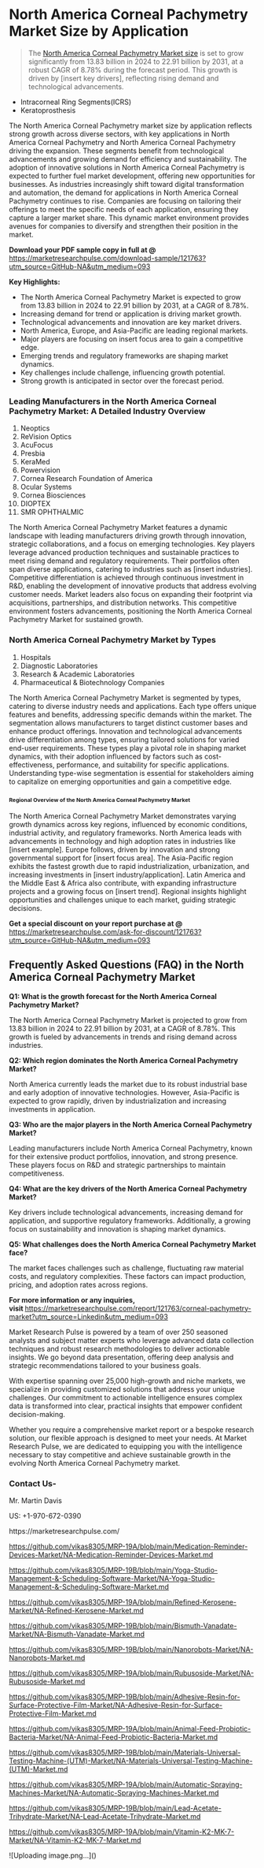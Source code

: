 
<h1>North America Corneal Pachymetry Market&nbsp;Size by Application</h1><blockquote><p>The <a href="https://marketresearchpulse.com/download-sample/121763?utm_source=GitHub-NA&amp;utm_medium=093">North America Corneal Pachymetry Market size</a> is set to grow significantly from 13.83 billion in 2024 to 22.91 billion by 2031, at a robust CAGR of 8.78% during the forecast period. This growth is driven by [insert key drivers], reflecting rising demand and technological advancements.</p></blockquote><ul><li>Intracorneal Ring Segments(ICRS)<li> Keratoprosthesis</li></ul><p>The North America Corneal Pachymetry market size by application reflects strong growth across diverse sectors, with key applications in North America Corneal Pachymetry and North America Corneal Pachymetry driving the expansion. These segments benefit from technological advancements and growing demand for efficiency and sustainability. The adoption of innovative solutions in North America Corneal Pachymetry is expected to further fuel market development, offering new opportunities for businesses. As industries increasingly shift toward digital transformation and automation, the demand for applications in North America Corneal Pachymetry continues to rise. Companies are focusing on tailoring their offerings to meet the specific needs of each application, ensuring they capture a larger market share. This dynamic market environment provides avenues for companies to diversify and strengthen their position in the market.</p><p><strong>Download your PDF sample copy in full at @ </strong><a href="https://marketresearchpulse.com/download-sample/121763?utm_source=GitHub-NA&amp;utm_medium=093">https://marketresearchpulse.com/download-sample/121763?utm_source=GitHub-NA&amp;utm_medium=093</a></p><p><strong>Key Highlights: </strong></p><ul><li>The North America Corneal Pachymetry Market is expected to grow from 13.83 billion in 2024 to 22.91 billion by 2031, at a CAGR of 8.78%.</li><li>Increasing demand for trend or application is driving market growth.</li><li>Technological advancements and innovation are key market drivers.</li><li>North America, Europe, and Asia-Pacific are leading regional markets.</li><li>Major players are focusing on insert focus area to gain a competitive edge.</li><li>Emerging trends and regulatory frameworks are shaping market dynamics.</li><li>Key challenges include challenge, influencing growth potential.</li><li>Strong growth is anticipated in sector over the forecast period.</li></ul><h3>Leading Manufacturers in the North America Corneal Pachymetry Market: A Detailed Industry Overview</h3><ol><li>Neoptics</li><li>ReVision Optics</li><li>AcuFocus</li><li>Presbia</li><li>KeraMed</li><li>Powervision</li><li>Cornea Research Foundation of America</li><li>Ocular Systems</li><li>Cornea Biosciences</li><li>DIOPTEX</li><li>SMR OPHTHALMIC</li></ol><div class="flex max-w-full flex-col flex-grow"><div class="min-h-8 text-message flex w-full flex-col items-end gap-2 whitespace-normal break-words [.text-message+&amp;]:mt-5" dir="auto" data-message-author-role="assistant" data-message-id="fd8432e4-4910-450d-b182-61b7bfb0a01f" data-message-model-slug="gpt-4o"><div class="flex w-full flex-col gap-1 empty:hidden first:pt-[3px]"><div class="markdown prose w-full break-words dark:prose-invert light"><p>The North America Corneal Pachymetry Market features a dynamic landscape with leading manufacturers driving growth through innovation, strategic collaborations, and a focus on emerging technologies. Key players leverage advanced production techniques and sustainable practices to meet rising demand and regulatory requirements. Their portfolios often span diverse applications, catering to industries such as [insert industries]. Competitive differentiation is achieved through continuous investment in R&amp;D, enabling the development of innovative products that address evolving customer needs. Market leaders also focus on expanding their footprint via acquisitions, partnerships, and distribution networks. This competitive environment fosters advancements, positioning the North America Corneal Pachymetry Market for sustained growth.</p></div></div></div></div><h3>North America Corneal Pachymetry Market by Types</h3><ol><li>Hospitals<li> Diagnostic Laboratories<li> Research & Academic Laboratories<li> Pharmaceutical & Biotechnology Companies</li></ol><div class="flex max-w-full flex-col flex-grow"><div class="min-h-8 text-message flex w-full flex-col items-end gap-2 whitespace-normal break-words [.text-message+&amp;]:mt-5" dir="auto" data-message-author-role="assistant" data-message-id="084470be-0bb7-4664-bddf-5156b4f41249" data-message-model-slug="gpt-4o-mini"><div class="flex w-full flex-col gap-1 empty:hidden first:pt-[3px]"><div class="markdown prose w-full break-words dark:prose-invert light"><p>The North America Corneal Pachymetry Market is segmented by types, catering to diverse industry needs and applications. Each type offers unique features and benefits, addressing specific demands within the market. The segmentation allows manufacturers to target distinct customer bases and enhance product offerings. Innovation and technological advancements drive differentiation among types, ensuring tailored solutions for varied end-user requirements. These types play a pivotal role in shaping market dynamics, with their adoption influenced by factors such as cost-effectiveness, performance, and suitability for specific applications. Understanding type-wise segmentation is essential for stakeholders aiming to capitalize on emerging opportunities and gain a competitive edge.</p></div></div></div></div><h3><span style="font-size: 11px;">Regional Overview of the North America Corneal Pachymetry Market</span></h3><div class="flex max-w-full flex-col flex-grow"><div class="min-h-8 text-message flex w-full flex-col items-end gap-2 whitespace-normal break-words [.text-message+&amp;]:mt-5" dir="auto" data-message-author-role="assistant" data-message-id="e9038762-ce64-4e30-91c9-9bd413514231" data-message-model-slug="gpt-4o-mini"><div class="flex w-full flex-col gap-1 empty:hidden first:pt-[3px]"><div class="markdown prose w-full break-words dark:prose-invert light"><p>The North America Corneal Pachymetry Market demonstrates varying growth dynamics across key regions, influenced by economic conditions, industrial activity, and regulatory frameworks. North America leads with advancements in technology and high adoption rates in industries like [insert example]. Europe follows, driven by innovation and strong governmental support for [insert focus area]. The Asia-Pacific region exhibits the fastest growth due to rapid industrialization, urbanization, and increasing investments in [insert industry/application]. Latin America and the Middle East &amp; Africa also contribute, with expanding infrastructure projects and a growing focus on [insert trend]. Regional insights highlight opportunities and challenges unique to each market, guiding strategic decisions.</p></div></div></div></div><p><strong>Get a special discount on your report purchase at @ </strong><a href="https://marketresearchpulse.com/ask-for-discount/121763?utm_source=GitHub-NA&amp;utm_medium=093">https://marketresearchpulse.com/ask-for-discount/121763?utm_source=GitHub-NA&amp;utm_medium=093</a></p><h2>Frequently Asked Questions (FAQ) in the North America Corneal Pachymetry Market</h2><p><strong>Q1: What is the growth forecast for the North America Corneal Pachymetry Market?</strong></p><p>The North America Corneal Pachymetry Market is projected to grow from 13.83 billion in 2024 to 22.91 billion by 2031, at a CAGR of 8.78%. This growth is fueled by advancements in trends and rising demand across industries.</p><p><strong>Q2: Which region dominates the North America Corneal Pachymetry Market?</strong></p><p>North America currently leads the market due to its robust industrial base and early adoption of innovative technologies. However, Asia-Pacific is expected to grow rapidly, driven by industrialization and increasing investments in application.</p><p><strong>Q3: Who are the major players in the North America Corneal Pachymetry Market?</strong></p><p>Leading manufacturers include North America Corneal Pachymetry, known for their extensive product portfolios, innovation, and strong presence. These players focus on R&amp;D and strategic partnerships to maintain competitiveness.</p><p><strong>Q4: What are the key drivers of the North America Corneal Pachymetry Market?</strong></p><p>Key drivers include technological advancements, increasing demand for application, and supportive regulatory frameworks. Additionally, a growing focus on sustainability and innovation is shaping market dynamics.</p><p><strong>Q5: What challenges does the North America Corneal Pachymetry Market face?</strong></p><p>The market faces challenges such as challenge, fluctuating raw material costs, and regulatory complexities. These factors can impact production, pricing, and adoption rates across regions.</p><p><strong>For more information or any inquiries, visit&nbsp;</strong><a href="https://marketresearchpulse.com/report/121763/corneal-pachymetry-market?utm_source=Linkedin&utm_medium=093">https://marketresearchpulse.com/report/121763/corneal-pachymetry-market?utm_source=Linkedin&utm_medium=093</a></p><p>Market Research Pulse is powered by a team of over 250 seasoned analysts and subject matter experts who leverage advanced data collection techniques and robust research methodologies to deliver actionable insights. We go beyond data presentation, offering deep analysis and strategic recommendations tailored to your business goals.</p><p>With expertise spanning over 25,000 high-growth and niche markets, we specialize in providing customized solutions that address your unique challenges. Our commitment to actionable intelligence ensures complex data is transformed into clear, practical insights that empower confident decision-making.</p><p>Whether you require a comprehensive market report or a bespoke research solution, our flexible approach is designed to meet your needs. At Market Research Pulse, we are dedicated to equipping you with the intelligence necessary to stay competitive and achieve sustainable growth in the evolving North America Corneal Pachymetry market.</p><h3><strong>Contact Us-</strong></h3><p>Mr. Martin Davis</p><p>US: +1-970-672-0390</p><p>https://marketresearchpulse.com/</p><p><a href="https://github.com/vikas8305/MRP-19A/blob/main/Medication-Reminder-Devices-Market/NA-Medication-Reminder-Devices-Market.md">https://github.com/vikas8305/MRP-19A/blob/main/Medication-Reminder-Devices-Market/NA-Medication-Reminder-Devices-Market.md</a></p><p><a href="https://github.com/vikas8305/MRP-19B/blob/main/Yoga-Studio-Management-&-Scheduling-Software-Market/NA-Yoga-Studio-Management-&-Scheduling-Software-Market.md">https://github.com/vikas8305/MRP-19B/blob/main/Yoga-Studio-Management-&-Scheduling-Software-Market/NA-Yoga-Studio-Management-&-Scheduling-Software-Market.md</a></p><p><a href="https://github.com/vikas8305/MRP-19A/blob/main/Refined-Kerosene-Market/NA-Refined-Kerosene-Market.md">https://github.com/vikas8305/MRP-19A/blob/main/Refined-Kerosene-Market/NA-Refined-Kerosene-Market.md</a></p><p><a href="https://github.com/vikas8305/MRP-19B/blob/main/Bismuth-Vanadate-Market/NA-Bismuth-Vanadate-Market.md">https://github.com/vikas8305/MRP-19B/blob/main/Bismuth-Vanadate-Market/NA-Bismuth-Vanadate-Market.md</a></p><p><a href="https://github.com/vikas8305/MRP-19B/blob/main/Nanorobots-Market/NA-Nanorobots-Market.md">https://github.com/vikas8305/MRP-19B/blob/main/Nanorobots-Market/NA-Nanorobots-Market.md</a></p><p><a href="https://github.com/vikas8305/MRP-19A/blob/main/Rubusoside-Market/NA-Rubusoside-Market.md">https://github.com/vikas8305/MRP-19A/blob/main/Rubusoside-Market/NA-Rubusoside-Market.md</a></p><p><a href="https://github.com/vikas8305/MRP-19B/blob/main/Adhesive-Resin-for-Surface-Protective-Film-Market/NA-Adhesive-Resin-for-Surface-Protective-Film-Market.md">https://github.com/vikas8305/MRP-19B/blob/main/Adhesive-Resin-for-Surface-Protective-Film-Market/NA-Adhesive-Resin-for-Surface-Protective-Film-Market.md</a></p><p><a href="https://github.com/vikas8305/MRP-19A/blob/main/Animal-Feed-Probiotic-Bacteria-Market/NA-Animal-Feed-Probiotic-Bacteria-Market.md">https://github.com/vikas8305/MRP-19A/blob/main/Animal-Feed-Probiotic-Bacteria-Market/NA-Animal-Feed-Probiotic-Bacteria-Market.md</a></p><p><a href="https://github.com/vikas8305/MRP-19B/blob/main/Materials-Universal-Testing-Machine-(UTM)-Market/NA-Materials-Universal-Testing-Machine-(UTM)-Market.md">https://github.com/vikas8305/MRP-19B/blob/main/Materials-Universal-Testing-Machine-(UTM)-Market/NA-Materials-Universal-Testing-Machine-(UTM)-Market.md</a></p><p><a href="https://github.com/vikas8305/MRP-19A/blob/main/Automatic-Spraying-Machines-Market/NA-Automatic-Spraying-Machines-Market.md">https://github.com/vikas8305/MRP-19A/blob/main/Automatic-Spraying-Machines-Market/NA-Automatic-Spraying-Machines-Market.md</a></p><p><a href="https://github.com/vikas8305/MRP-19B/blob/main/Lead-Acetate-Trihydrate-Market/NA-Lead-Acetate-Trihydrate-Market.md">https://github.com/vikas8305/MRP-19B/blob/main/Lead-Acetate-Trihydrate-Market/NA-Lead-Acetate-Trihydrate-Market.md</a></p><p><a href="https://github.com/vikas8305/MRP-19A/blob/main/Vitamin-K2-MK-7-Market/NA-Vitamin-K2-MK-7-Market.md">https://github.com/vikas8305/MRP-19A/blob/main/Vitamin-K2-MK-7-Market/NA-Vitamin-K2-MK-7-Market.md</a></p>
![Uploading image.png…]()
